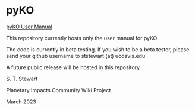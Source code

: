 # pyKO

<a href="https://impactswiki.github.io/pyko/">pyKO User Manual</a>

This repository currently hosts only the user manual for pyKO. 

The code is currently in beta testing. If you wish to be a beta
tester, please send your github username to ststewart (at) ucdavis.edu

A future public release will be hosted in this repository.

S. T. Stewart

Planetary Impacts Community Wiki Project

March 2023
